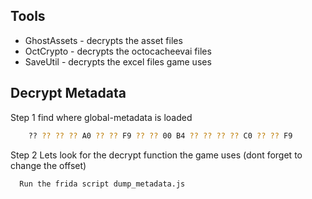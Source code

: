 ## Tools
- GhostAssets - decrypts the asset files
- OctCrypto - decrypts the octocacheevai files
- SaveUtil - decrypts the excel files game uses

## Decrypt Metadata 
Step 1 find where global-metadata is loaded

```bash
    ?? ?? ?? ?? A0 ?? ?? F9 ?? ?? 00 B4 ?? ?? ?? ?? C0 ?? ?? F9
```

Step 2 Lets look for the decrypt function the game uses
(dont forget to change the offset)
```bash
  Run the frida script dump_metadata.js 
```
